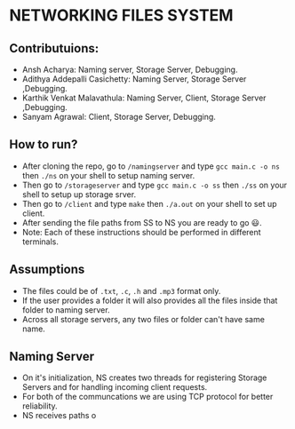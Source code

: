 # NETWORKING FILES SYSTEM
## Contributuions: 
* Ansh Acharya: Naming server, Storage Server, Debugging.
* Adithya Addepalli Casichetty: Naming Server, Storage Server ,Debugging.
* Karthik Venkat Malavathula: Naming Server, Client, Storage Server ,Debugging.
* Sanyam Agrawal: Client, Storage Server, Debugging.
## How to run?
* After cloning the repo, go to `/namingserver` and type `gcc main.c -o ns` then `./ns` on your shell to setup naming server.
* Then go to `/storageserver` and type `gcc main.c -o ss` then `./ss` on your shell to setup up storage srver.
* Then go to `/client` and type `make` then `./a.out` on your shell to set up client.
* After sending the file paths from SS to NS you are ready to go :smiley:.
* Note: Each of these instructions should be performed in different terminals.
## Assumptions
* The files could be of `.txt`, `.c`, `.h` and `.mp3` format only.
* If the user provides a folder it will also provides all the files inside that folder to naming server.
* Across all storage servers, any two files or folder can't have same name.
## Naming Server
* On it's initialization, NS creates two threads for registering Storage Servers and for handling incoming client requests.
* For both of the communcations we are using TCP protocol for better reliability.
* NS receives paths o

